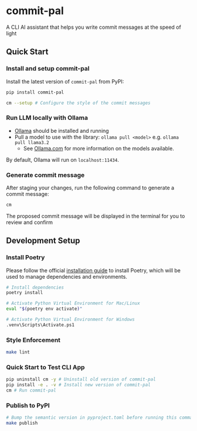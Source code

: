 # commit-pal

A CLI AI assistant that helps you write commit messages at the speed of light

## Quick Start

### Install and setup commit-pal

Install the latest version of `commit-pal` from PyPI:

```bash
pip install commit-pal
```

```bash
cm --setup # Configure the style of the commit messages
```

### Run LLM locally with Ollama

- [Ollama](https://ollama.com/download) should be installed and running
- Pull a model to use with the library: `ollama pull <model>` e.g. `ollama pull llama3.2`
  - See [Ollama.com](https://ollama.com/search) for more information on the models available.

By default, Ollama will run on `localhost:11434`.

### Generate commit message

After staging your changes, run the following command to generate a commit message:

```bash
cm
```

The proposed commit message will be displayed in the terminal for you to review and confirm

## Development Setup

### Install Poetry

Please follow the official [installation guide](https://python-poetry.org/docs/#installation) to install Poetry, which will be used to manage dependencies and environments.

```bash
# Install dependencies
poetry install
```

```bash
# Activate Python Virtual Environment for Mac/Linux
eval "$(poetry env activate)"

# Activate Python Virtual Environment for Windows
.venv\Scripts\Activate.ps1
```

### Style Enforcement

```bash
make lint
```

### Quick Start to Test CLI App

```bash
pip uninstall cm -y # Uninstall old version of commit-pal
pip install -e . -v # Install new version of commit-pal
cm # Run commit-pal
```

### Publish to PyPI

```bash
# Bump the semantic version in pyproject.toml before running this command
make publish
```

